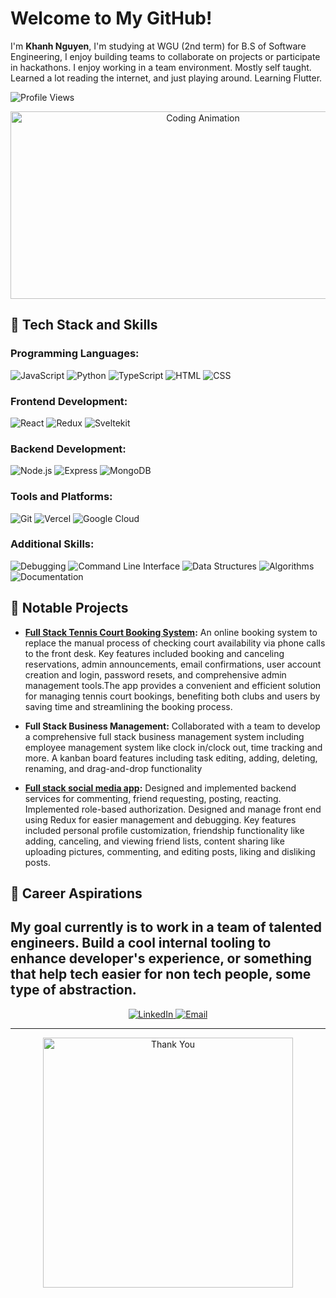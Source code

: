 # Welcome to My GitHub!

I'm **Khanh Nguyen**, I'm studying at WGU (2nd term) for B.S of Software Engineering, I enjoy building teams to collaborate on projects or participate in hackathons. I enjoy working in a team environment. Mostly self taught. Learned a lot reading the internet, and just playing around. Learning Flutter.

![Profile Views](https://komarev.com/ghpvc/?username=anhoop89&color=green)

<div style="text-align: center;">
  <img src="https://media.giphy.com/media/xT9IgzoKnwFNmISR8I/giphy.gif" alt="Coding Animation" width="600" height="300"/>
</div>

## 🚀 Tech Stack and Skills

### Programming Languages:

![JavaScript](https://img.shields.io/badge/JavaScript-F7DF1E?style=for-the-badge&logo=javascript&logoColor=black)
![Python](https://img.shields.io/badge/Python-3776AB?style=for-the-badge&logo=python&logoColor=white)
![TypeScript](https://img.shields.io/badge/TypeScript-3178C6?style=for-the-badge&logo=typescript&logoColor=white)
![HTML](https://img.shields.io/badge/HTML5-E34F26?style=for-the-badge&logo=html5&logoColor=white)
![CSS](https://img.shields.io/badge/CSS3-1572B6?style=for-the-badge&logo=css3&logoColor=white)

### Frontend Development:

![React](https://img.shields.io/badge/React-61DAFB?style=for-the-badge&logo=react&logoColor=black)
![Redux](https://img.shields.io/badge/redux-blue?style=for-the-badge&logo=redux)
![Sveltekit](https://img.shields.io/badge/Svetlekit-red?style=for-the-badge)

### Backend Development:

![Node.js](https://img.shields.io/badge/Node.js-339933?style=for-the-badge&logo=node.js&logoColor=white)
![Express](https://img.shields.io/badge/Express-000000?style=for-the-badge&logo=express&logoColor=white)
![MongoDB](https://img.shields.io/badge/MongoDB-47A248?style=for-the-badge&logo=mongodb&logoColor=white)

### Tools and Platforms:

![Git](https://img.shields.io/badge/Git-F05032?style=for-the-badge&logo=git&logoColor=white)
![Vercel](https://img.shields.io/badge/Vercel-000000?style=for-the-badge&logo=vercel&logoColor=white)
![Google Cloud](https://img.shields.io/badge/Google%20Cloud-4285F4?style=for-the-badge&logo=google-cloud&logoColor=white)

### Additional Skills:

![Debugging](https://img.shields.io/badge/Debugging-black?style=for-the-badge)
![Command Line Interface](https://img.shields.io/badge/Command_Line_Interface-black?style=for-the-badge)
![Data Structures](https://img.shields.io/badge/Data_Structures-black?style=for-the-badge)
![Algorithms](https://img.shields.io/badge/Algorithms-black?style=for-the-badge)
![Documentation](https://img.shields.io/badge/Documentation-black?style=for-the-badge)

## 🌟 Notable Projects

- **[Full Stack Tennis Court Booking System](https://github.com/gkn19/TennisBookingApp_FE):** An online booking system to replace the manual process of checking court availability via phone calls to the front desk. Key features included booking and canceling reservations, admin announcements, email confirmations, user account creation and login, password resets, and comprehensive admin management tools.The app provides a convenient and efficient solution for managing tennis court bookings, benefiting both clubs and users by saving time and streamlining the booking process.

- **Full Stack Business Management:** Collaborated with a team to develop a comprehensive full stack business management system including employee management system like clock in/clock out, time tracking and more. A kanban board features including task editing, adding, deleting, renaming, and drag-and-drop functionality

- **[Full stack social media app](https://github.com/gkn19/Coder_Community_FE):** Designed and implemented backend services for commenting, friend requesting, posting, reacting. Implemented role-based authorization. Designed and manage front end using Redux for easier management and debugging. Key features included personal profile customization, friendship functionality like adding, canceling, and viewing friend lists, content sharing like uploading pictures, commenting, and editing posts, liking and disliking posts.

## 🎯 Career Aspirations

## My goal currently is to work in a team of talented engineers. Build a cool internal tooling to enhance developer's experience, or something that help tech easier for non tech people, some type of abstraction.

<div style="text-align: center;">
  <a href="https://www.linkedin.com/in/khanh-nguyen-b66723311/">
    <img src="https://img.shields.io/badge/LinkedIn-Connect-blue?style=for-the-badge&logo=linkedin" alt="LinkedIn">
  </a>
  <a href="mailto:ngiakhanh18@gmail.com">
    <img src="https://img.shields.io/badge/Email-Contact-brightgreen?style=for-the-badge&logo=gmail" alt="Email">
  </a>
</div>

---

<div style="text-align: center;">
<img src="https://media0.giphy.com/media/v1.Y2lkPTc5MGI3NjExcTE1dXJpbW5mcDg4YTAzMXJ6bXk3MnowemszcXk3ZTl0b3NleGE3MCZlcD12MV9pbnRlcm5hbF9naWZfYnlfaWQmY3Q9Zw/bAQH7WXKqtIBrPs7sR/giphy.gif" alt="Thank You" width="400"/>
</div>
